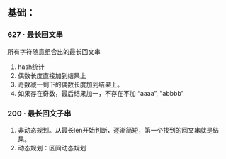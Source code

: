 ## 基础：

### 627 · 最长回文串

所有字符随意组合出的最长回文串

1. hash统计
2. 偶数长度直接加到结果上
3. 奇数减一剩下的偶数长度加到结果上。
4. 如果存在奇数，最后结果加一，不存在不加  “aaaa”, "abbbb"



### 200 · 最长回文子串

1. 非动态规划。从最长len开始判断，逐渐简短，第一个找到的回文串就是结果。
2. 动态规划：区间动态规划

